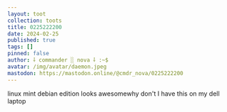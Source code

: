 ```yaml
---
layout: toot
collection: toots
title: 0225222200
date: 2024-02-25
published: true
tags: []
pinned: false
author: ⸸ commander ░ nova ⸸ :~$
avatar: /img/avatar/daemon.jpeg
mastodon: https://mastodon.online/@cmdr_nova/0225222200
---
```


linux mint debian edition looks awesomewhy don't I have this on my dell laptop
